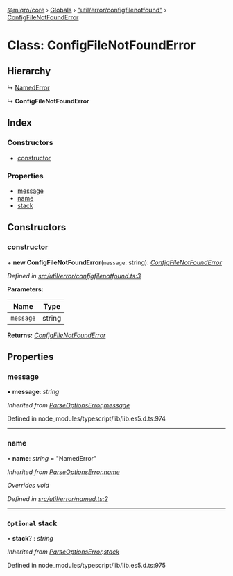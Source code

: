 [@miqro/core](../README.md) › [Globals](../globals.md) › ["util/error/configfilenotfound"](../modules/_util_error_configfilenotfound_.md) › [ConfigFileNotFoundError](_util_error_configfilenotfound_.configfilenotfounderror.md)

# Class: ConfigFileNotFoundError

## Hierarchy

  ↳ [NamedError](_util_error_named_.namederror.md)

  ↳ **ConfigFileNotFoundError**

## Index

### Constructors

* [constructor](_util_error_configfilenotfound_.configfilenotfounderror.md#constructor)

### Properties

* [message](_util_error_configfilenotfound_.configfilenotfounderror.md#message)
* [name](_util_error_configfilenotfound_.configfilenotfounderror.md#name)
* [stack](_util_error_configfilenotfound_.configfilenotfounderror.md#optional-stack)

## Constructors

###  constructor

\+ **new ConfigFileNotFoundError**(`message`: string): *[ConfigFileNotFoundError](_util_error_configfilenotfound_.configfilenotfounderror.md)*

*Defined in [src/util/error/configfilenotfound.ts:3](https://github.com/claukers/miqro-core/blob/6562042/src/util/error/configfilenotfound.ts#L3)*

**Parameters:**

Name | Type |
------ | ------ |
`message` | string |

**Returns:** *[ConfigFileNotFoundError](_util_error_configfilenotfound_.configfilenotfounderror.md)*

## Properties

###  message

• **message**: *string*

*Inherited from [ParseOptionsError](_index_.parseoptionserror.md).[message](_index_.parseoptionserror.md#message)*

Defined in node_modules/typescript/lib/lib.es5.d.ts:974

___

###  name

• **name**: *string* = "NamedError"

*Inherited from [ParseOptionsError](_index_.parseoptionserror.md).[name](_index_.parseoptionserror.md#name)*

*Overrides void*

*Defined in [src/util/error/named.ts:2](https://github.com/claukers/miqro-core/blob/6562042/src/util/error/named.ts#L2)*

___

### `Optional` stack

• **stack**? : *string*

*Inherited from [ParseOptionsError](_index_.parseoptionserror.md).[stack](_index_.parseoptionserror.md#optional-stack)*

Defined in node_modules/typescript/lib/lib.es5.d.ts:975
